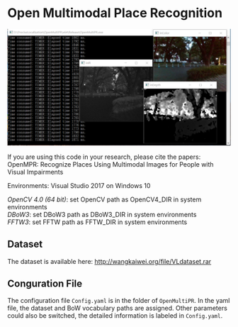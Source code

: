 # Open Multimodal Place Recognition
![avatar](GUI.png)

If you are using this code in your research, please cite the papers:\
OpenMPR: Recognize Places Using Multimodal Images for People with Visual Impairments

Environments: Visual Studio 2017 on Windows 10

*OpenCV 4.0 (64 bit)*: set OpenCV path as OpenCV4_DIR in system environments\
*DBoW3*: set DBoW3 path as DBoW3_DIR in system environments\
*FFTW3*: set FFTW path as FFTW_DIR in system environments

## Dataset
The dataset is available here: http://wangkaiwei.org/file/VLdataset.rar

## Conguration File
The configuration file `Config.yaml` is in the folder of `OpenMultiPR`. In the yaml file, the dataset and BoW vocabulary paths are assigned. Other parameters could also be switched, the detailed information is labeled in `Config.yaml`. 